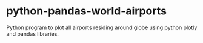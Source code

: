 # python-pandas-world-airports
Python program to plot all airports residing around globe using python plotly and pandas libraries.
